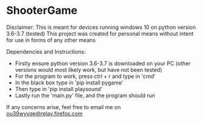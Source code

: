 # ShooterGame
Disclaimer: This is meant for devices running windows 10 on python version 3.6-3.7 (tested)
This project was created for personal means without intent for use in forms of any other means

Dependencies and Instructions:
- Firstly ensure python version 3.6-3.7 is downloaded on your PC (other versions would most likely work, but have not been tested)
- For the program to work, press ctrl + r and type in 'cmd'
- In the black box type in 'pip install pygame'
- Then type in 'pip install playsound'
- Lastly run the 'main.py' file, and the program should run

If any concerns arise, feel free to email me on ou39wyvqe@relay.firefox.com

